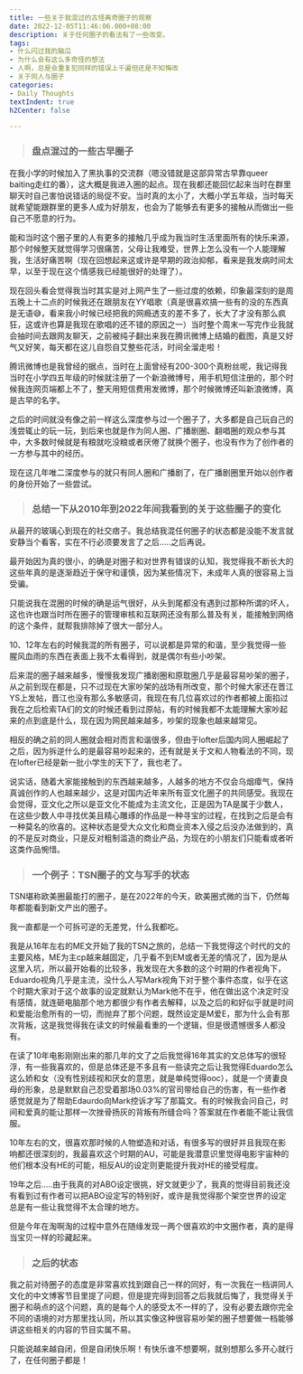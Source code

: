 ```yaml
---
title: 一些关于我混过的古怪离奇圈子的观察
date: 2022-12-05T11:46:06.000+08:00
description: 关于任何圈子的看法有了一些改变。
tags:
- 什么闪过我的脑瓜
- 为什么会有这么多奇怪的想法
- 人啊，总是会重复犯同样的错误上千遍但还是不知悔改
- 关于同人与圈子
categories:
- Daily Thoughts
textIndent: true
h2Center: false

---
```

> ### 盘点混过的一些古早圈子

在我小学的时候加入了黑执事的交流群（嗯没错就是这部异常古早靠queer baiting走红的番），这大概是我进入圈的起点。现在我都还能回忆起来当时在群里聊天时自己害怕说错话的局促不安。当时真的太小了，大概小学五年级，当时每天就希望能跟群里的更多人成为好朋友，也会为了能够去有更多的接触从而做出一些自己不愿意的行为。

能和当时这个圈子里的人有更多的接触几乎成为我当时生活里面所有的快乐来源，那个时候整天就觉得学习很痛苦，父母让我难受，世界上怎么没有一个人能理解我，生活好痛苦啊（现在回想起来这或许是早期的政治抑郁，看来是我发病时间太早，以至于现在这个情感我已经能很好的处理了）。

现在回头看会觉得我当时其实是对上网产生了一些过度的依赖，印象最深刻的是周五晚上十二点的时候我还在跟朋友在YY唱歌（真是很喜欢搞一些有的没的东西真是无语😅，看来我小时候已经把我的网瘾透支的差不多了，长大了才没有那么疯狂，这或许也算是我现在歌唱的还不错的原因之一）当时整个周末一写完作业我就会抽时间去跟网友聊天，之前被纯子翻出来我在腾讯微博上结婚的截图，真是又好气又好笑，每天都在这儿自怨自艾整些花活，时间全溜走啦！

腾讯微博也是我曾经的据点，当时在上面曾经有200-300个真粉丝呢，我记得我当时在小学四五年级的时候就注册了一个新浪微博号，用手机短信注册的，那个时候我连网页端都上不了，整天用短信费用发微博，那个时候微博还叫新浪微博，真是古早的名字。

之后的时间就没有像之前一样这么深度参与过一个圈子了，大多都是自己玩自己的浅尝辄止的玩一玩，到后来也就是作为同人圈、广播剧圈、翻唱圈的观众参与其中，大多数时候就是有粮就吃没粮或者厌倦了就换个圈子，也没有作为了创作者的一方参与其中的经历。

现在这几年唯二深度参与的就只有同人圈和广播剧了，在广播剧圈里开始以创作者的身份开始了一些尝试。

> ### 总结一下从2010年到2022年间我看到的关于这些圈子的变化

从最开的玻璃心到现在的社交痞子。我总结我混任何圈子的状态都是没能不发言就安静当个看客，实在不行必须要发言了之后.....之后再说。

最开始因为真的很小，的确是对圈子和对世界有错误的认知，我觉得我不断长大的这些年真的是逐渐趋近于保守和谨慎，因为某些情况下，未成年人真的很容易上当受骗。

只能说我在混圈的时候的确是运气很好，从头到尾都没有遇到过那种所谓的坏人，这也许也跟当时所在圈子的管理审核和互联网还没有那么普及有关，能接触到网络的这个条件，就帮我排除掉了很大一部分人。

10、12年左右的时候我混的所有圈子，可以说都是异常的和谐，至少我觉得一些腥风血雨的东西在表面上我不太看得到，就是偶尔有些小吵架。

后来混的圈子越来越多，慢慢我发现广播剧圈和原耽圈几乎是最容易吵架的圈子，从之前到现在都是，只不过现在大家吵架的战场有所改变，那个时候大家还在晋江YS上发帖，晋江也没有那么多敏感词，我现在有几位喜欢过的作者都被上面掐过我在之后检索TA们的文的时候还看到过原帖，有的时候我都不太能理解大家吵起来的点到底是什么，现在因为网民越来越多，吵架的现象也越来越常见。

相反的确之前的同人圈就会相对而言和谐很多，但由于lofter后国内同人圈崛起了之后，因为拆逆什么的是最容易吵起来的，还有就是关于文和人物看法的不同，现在lofter已经是新一批小学生的天下了，我也老了。

说实话，随着大家能接触到的东西越来越多，人越多的地方不仅会乌烟瘴气，保持真诚创作的人也越来越少，这是对国内近年来所有亚文化圈子的共同感受。我现在会觉得，亚文化之所以是亚文化不能成为主流文化，正是因为TA是属于少数人，在这些少数人中寻找优美且精心雕琢的作品是一种寻宝的过程，在找到之后是会有一种莫名的欣喜的。这种状态是受大众文化和商业资本入侵之后没办法做到的，真的不是反对商业，只是反对粗制滥造的商业产品，为现在的小朋友们只能看或者听这类作品惋惜。

> ### 一个例子：TSN圈子的文与写手的状态

TSN堪称欧美圈最能打的圈子，是在2022年的今天，欧美圈式微的当下，仍然每年都能看到新文产出的圈子。

我一直都是一个可拆可逆的无差党，什么我都吃。

我是从16年左右的ME文开始了我的TSN之旅的，总结一下我觉得这个时代的文的主要风格，ME为主cp越来越固定，几乎看不到EM或者无差的情况了，因为是从这里入坑，所以最开始看的比较多，我发现在大多数的这个时期的作者视角下，Eduardo视角几乎是主流，没什么人写Mark视角下对于整个事件态度，似乎在这个时期大家对于这个故事的设定就默认为Mark他不在乎，他在做出这个决定时没有感情，就连砸电脑那个地方都很少有作者去解释，以及之后的和好似乎就是时间和爱能治愈所有的一切，而抛弃了那个问题，既然设定是M爱E，那为什么会有那次背叛，这是我觉得我在读文的时候最看重的一个逻辑，但是很遗憾很多人都没有。

在读了10年电影刚刚出来的那几年的文了之后我觉得16年其实的文总体写的很轻浮，有一些我喜欢的，但是总体还是不多且有一些读完之后让我觉得Eduardo怎么这么娇和女（没有性别歧视和厌女的意思，就是单纯觉得ooc），就是一个贤妻良母的形象，总是默默自己忍受着那场0.03%的官司带给自己的伤害，有一些作者感觉就是为了帮助Edaurdo向Mark控诉才写了那篇文。有的时候我会问自己，时间和爱真的能让那样一次挫骨扬灰的背叛有所缝合吗？答案就在作者能不能让我信服。

10年左右的文，很喜欢那时候的人物塑造和对话，有很多写的很好并且我现在影响都还很深刻的，我最喜欢这个时期的AU，可能是我潜意识里觉得电影宇宙种的他们根本没有HE的可能，相反AU的设定则更能提升我对HE的接受程度。

19年之后.....由于我真的对ABO设定很挑，好文就更少了，我真的觉得目前我还没有看到过有作者可以把ABO设定写的特别好，或许是我觉得那个架空世界的设定总是有一些让我觉得不太合理的地方。

但是今年在淘啊淘的过程中意外在随缘发现一两个很喜欢的中文圈作者，真的是得当宝贝一样的珍藏起来。

> ### 之后的状态

我之前对待圈子的态度是非常喜欢找到跟自己一样的同好，有一次我在一档讲同人文化的中文博客节目里提了问题，但是提完得到回答之后我就后悔了，我觉得关于圈子和萌点的这个问题，真的是每个人的感受太不一样的了，没有必要去跟你完全不同的语境的对方那里找认同，所以其实像这种很容易吵架的圈子想要做一档能够讲这些相关的内容的节目实属不易。

只能说越来越自闭，但是自闭快乐啊！有快乐谁不想要啊，就别想那么多开心就行了，在任何圈子都是！